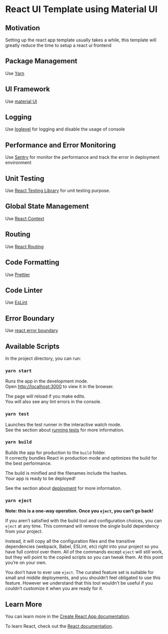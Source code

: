 # React UI Template using Material UI

## Motivation
Setting up the react app template usually takes a while, this template will greatly reduce the time to setup a react ui frontend

## Package Management
Use [Yarn](https://yarnpkg.com/)

## UI Framework

Use [material UI](https://material-ui.com/)

## Logging

Use [loglevel](https://www.npmjs.com/package/loglevel) for logging and disable the usage of console

## Performance and Error Monitoring

Use [Sentry](https://sentry.io/) for monitor the performance and track the error in deployment environment

## Unit Testing

Use [React Testing Library](https://testing-library.com/docs/react-testing-library/intro/) for unit testing purpose.

## Global State Management

Use [React Context](https://reactjs.org/docs/context.html)

## Routing

Use [React Routing](https://reactrouter.com/)

## Code Formatting

Use [Prettier](https://prettier.io/)

## Code Linter

Use [EsLint](https://eslint.org/)

## Error Boundary

Use [react error boundary](https://github.com/bvaughn/react-error-boundary)

## Available Scripts

In the project directory, you can run:

### `yarn start`

Runs the app in the development mode.\
Open [http://localhost:3000](http://localhost:3000) to view it in the browser.

The page will reload if you make edits.\
You will also see any lint errors in the console.

### `yarn test`

Launches the test runner in the interactive watch mode.\
See the section about [running tests](https://facebook.github.io/create-react-app/docs/running-tests) for more information.

### `yarn build`

Builds the app for production to the `build` folder.\
It correctly bundles React in production mode and optimizes the build for the best performance.

The build is minified and the filenames include the hashes.\
Your app is ready to be deployed!

See the section about [deployment](https://facebook.github.io/create-react-app/docs/deployment) for more information.

### `yarn eject`

**Note: this is a one-way operation. Once you `eject`, you can’t go back!**

If you aren’t satisfied with the build tool and configuration choices, you can `eject` at any time. This command will remove the single build dependency from your project.

Instead, it will copy all the configuration files and the transitive dependencies (webpack, Babel, ESLint, etc) right into your project so you have full control over them. All of the commands except `eject` will still work, but they will point to the copied scripts so you can tweak them. At this point you’re on your own.

You don’t have to ever use `eject`. The curated feature set is suitable for small and middle deployments, and you shouldn’t feel obligated to use this feature. However we understand that this tool wouldn’t be useful if you couldn’t customize it when you are ready for it.

## Learn More

You can learn more in the [Create React App documentation](https://facebook.github.io/create-react-app/docs/getting-started).

To learn React, check out the [React documentation](https://reactjs.org/).
